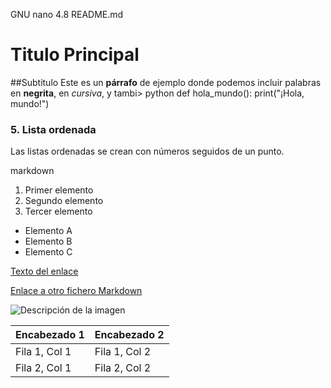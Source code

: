   GNU nano 4.8                                  README.md                                              
# Titulo Principal
##Subtitulo
Este es un **párrafo** de ejemplo donde podemos incluir palabras en **negrita**, en _cursiva_, y tambi>
python
def hola_mundo():
    print("¡Hola, mundo!")

### 5. Lista ordenada
Las listas ordenadas se crean con números seguidos de un punto.

markdown
1. Primer elemento
2. Segundo elemento
3. Tercer elemento

- Elemento A
- Elemento B
- Elemento C

[Texto del enlace](https://www.ejemplo.com)

[Enlace a otro fichero Markdown](otro_fichero.md)

![Descripción de la imagen](https://via.placeholder.com/150)

| Encabezado 1 | Encabezado 2 |
|---------------|---------------|
| Fila 1, Col 1 | Fila 1, Col 2 |
| Fila 2, Col 1 | Fila 2, Col 2 |
